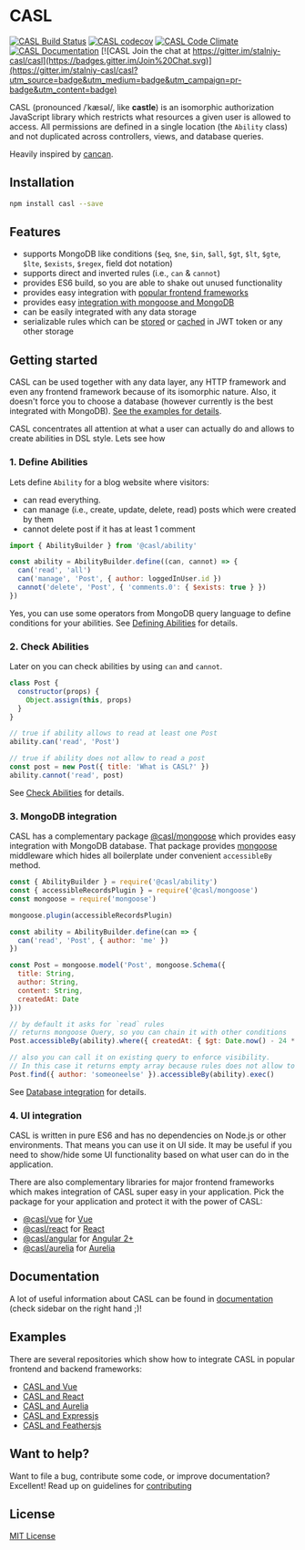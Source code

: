 # CASL

[![CASL Build Status](https://travis-ci.org/stalniy/casl.svg?branch=master)](https://travis-ci.org/stalniy/casl)
[![CASL codecov](https://codecov.io/gh/stalniy/casl/branch/master/graph/badge.svg)](https://codecov.io/gh/stalniy/casl)
[![CASL Code Climate](https://codeclimate.com/github/stalniy/casl/badges/gpa.svg)](https://codeclimate.com/github/stalniy/casl)
[![CASL Documentation](https://img.shields.io/badge/documentation-available-brightgreen.svg)](https://stalniy.github.io/casl/)
[![CASL Join the chat at https://gitter.im/stalniy-casl/casl](https://badges.gitter.im/Join%20Chat.svg)](https://gitter.im/stalniy-casl/casl?utm_source=badge&utm_medium=badge&utm_campaign=pr-badge&utm_content=badge)

CASL (pronounced /ˈkæsəl/, like **castle**) is an isomorphic authorization JavaScript library which restricts what resources a given user is allowed to access. All permissions are defined in a single location (the `Ability` class) and not duplicated across controllers, views, and database queries.

Heavily inspired by [cancan](https://github.com/CanCanCommunity/cancancan).

## Installation

```sh
npm install casl --save
```

## Features

* supports MongoDB like conditions (`$eq`, `$ne`, `$in`, `$all`, `$gt`, `$lt`, `$gte`, `$lte`, `$exists`, `$regex`, field dot notation)
* supports direct and inverted rules (i.e., `can` & `cannot`)
* provides ES6 build, so you are able to shake out unused functionality
* provides easy integration with [popular frontend frameworks](#4-ui-integration)
* provides easy [integration with mongoose and MongoDB](#3-mongodb-integration)
* can be easily integrated with any data storage
* serializable rules which can be [stored][store-rules] or [cached][cache-rules] in JWT token or any other storage

## Getting started

CASL can be used together with any data layer, any HTTP framework and even any frontend framework because of its isomorphic nature. Also, it doesn't force you to choose a database (however currently is the best integrated with MongoDB). [See the examples for details](#examples).

CASL concentrates all attention at what a user can actually do and allows to create abilities in DSL style. Lets see how

### 1. Define Abilities

Lets define `Ability` for a blog website where visitors:
* can read everything.
* can manage (i.e., create, update, delete, read) posts which were created by them
* cannot delete post if it has at least 1 comment

```js
import { AbilityBuilder } from '@casl/ability'

const ability = AbilityBuilder.define((can, cannot) => {
  can('read', 'all')
  can('manage', 'Post', { author: loggedInUser.id })
  cannot('delete', 'Post', { 'comments.0': { $exists: true } })
})
```

Yes, you can use some operators from MongoDB query language to define conditions for your abilities. See [Defining Abilities][define-abilities] for details.

### 2. Check Abilities

Later on you can check abilities by using `can` and `cannot`.

```js
class Post {
  constructor(props) {
    Object.assign(this, props)
  }
}

// true if ability allows to read at least one Post
ability.can('read', 'Post')

// true if ability does not allow to read a post
const post = new Post({ title: 'What is CASL?' })
ability.cannot('read', post)
```

See [Check Abilities][check-abilities] for details.

### 3. MongoDB integration

CASL has a complementary package [@casl/mongoose](packages/casl-mongoose) which provides easy integration with MongoDB database.
That package provides [mongoose](https://github.com/Automattic/mongoose) middleware which hides all boilerplate under convenient `accessibleBy` method.

```js
const { AbilityBuilder } = require('@casl/ability')
const { accessibleRecordsPlugin } = require('@casl/mongoose')
const mongoose = require('mongoose')

mongoose.plugin(accessibleRecordsPlugin)

const ability = AbilityBuilder.define(can => {
  can('read', 'Post', { author: 'me' })
})

const Post = mongoose.model('Post', mongoose.Schema({
  title: String,
  author: String,
  content: String,
  createdAt: Date
}))

// by default it asks for `read` rules
// returns mongoose Query, so you can chain it with other conditions
Post.accessibleBy(ability).where({ createdAt: { $gt: Date.now() - 24 * 3600 } })

// also you can call it on existing query to enforce visibility.
// In this case it returns empty array because rules does not allow to read Posts of `someoneelse` author
Post.find({ author: 'someoneelse' }).accessibleBy(ability).exec()
```

See [Database integration][database-integration] for details.

### 4. UI integration

CASL is written in pure ES6 and has no dependencies on Node.js or other environments. That means you can use it on UI side. It may be useful if you need to show/hide some UI functionality based on what user can do in the application.

There are also complementary libraries for major frontend frameworks which makes integration of CASL super easy in your application. Pick the package for your application and protect it with the power of CASL:
* [@casl/vue](packages/casl-vue) for [Vue][vuejs]
* [@casl/react](packages/casl-react) for [React][react]
* [@casl/angular](packages/casl-angular) for [Angular 2+][angular]
* [@casl/aurelia](packages/casl-aurelia) for [Aurelia][aurelia]

## Documentation

A lot of useful information about CASL can be found in [documentation][documentation] (check sidebar on the right hand ;)!

## Examples

There are several repositories which show how to integrate CASL in popular frontend and backend frameworks:
* [CASL and Vue](https://github.com/stalniy/casl-vue-example)
* [CASL and React](https://github.com/stalniy/casl-react-example)
* [CASL and Aurelia](https://github.com/stalniy/casl-aurelia-example)
* [CASL and Expressjs](https://github.com/stalniy/casl-express-example)
* [CASL and Feathersjs](https://github.com/stalniy/casl-feathersjs-example)

## Want to help?

Want to file a bug, contribute some code, or improve documentation? Excellent! Read up on guidelines for [contributing][contributing]

## License

[MIT License](http://www.opensource.org/licenses/MIT)

[contributing]: https://github.com/stalniy/casl/blob/master/CONTRIBUTING.md
[define-abilities]: https://stalniy.github.io/casl/abilities/2017/07/20/define-abilities.html
[check-abilities]: https://stalniy.github.io/casl/abilities/2017/07/21/check-abilities.html
[database-integration]: https://stalniy.github.io/casl/abilities/database/integration/2017/07/22/database-integration.html
[casl-vue-example]: https://medium.com/@sergiy.stotskiy/vue-acl-with-casl-781a374b987a
[documentation]: https://stalniy.github.io/casl/
[store-rules]: https://stalniy.github.io/casl/abilities/storage/2017/07/22/storing-abilities.html#storing-abilities
[cache-rules]: https://stalniy.github.io/casl/abilities/storage/2017/07/22/storing-abilities.html#caching-abilities
[mongoose]: http://mongoosejs.com/
[mongo-adapter]: https://mongodb.github.io/node-mongodb-native/
[sequelize]: http://docs.sequelizejs.com/
[koa]: http://koajs.com/
[feathersjs]: https://feathersjs.com/
[expressjs]: https://expressjs.com/
[vuejs]: https://vuejs.org
[angular]: https://angular.io/
[react]: https://reactjs.org/
[ionic]: https://ionicframework.com
[aurelia]: http://aurelia.io
